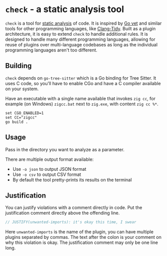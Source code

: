 # `check` - a static analysis tool

`check` is a tool for [static analysis](https://en.wikipedia.org/wiki/Static_program_analysis) of code.
It is inspired by [Go vet](https://pkg.go.dev/cmd/vet) and similar tools for other programming languages, like [Clang-Tidy](https://clang.llvm.org/extra/clang-tidy/).
Built as a plugin architecture, it is easy to extend `check` to handle additional rules.
It is designed to handle many different programming languages, allowing for reuse of plugins over multi-language codebases as long as the individual programming languages aren't too different.


## Building

`check` depends on `go-tree-sitter` which is a Go binding for Tree Sitter.
It uses C code, so you'll have to enable CGo and have a C compiler available on your system.

Have an executable with a single name available that invokes `zig cc`, for example (on Windows) `zigcc.bat` next to `zig.exe`, with content `zig cc %*`.

```
set CGO_ENABLED=1
set CC="zigcc"
go build .
```

## Usage

Pass in the directory you want to analyze as a parameter.

There are multiple output format available:

* Use `-o json` to output JSON format
* Use `-o csv` to output CSV format
* By default the tool pretty-prints its results on the terminal

## Justification

You can justify violations with a comment directly in code.
Put the justification comment directly above the offending line.

```c
// JUSTIFY(unwanted-imports): it's okay this time, I swear
```

Here `unwanted-imports` is the name of the plugin, you can have multiple plugins separated by commas.
The text after the colon is your comment on why this violation is okay.
The justification comment may only be one line long.
